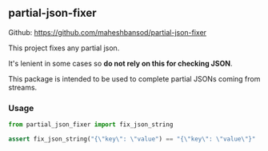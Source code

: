 ## partial-json-fixer

Github: https://github.com/maheshbansod/partial-json-fixer

This project fixes any partial json.

It's lenient in some cases so **do not rely on this for checking JSON**.

This package is intended to be used to complete partial JSONs coming from
streams.


### Usage

```python
from partial_json_fixer import fix_json_string

assert fix_json_string("{\"key\": \"value") == "{\"key\": \"value\"}"
```

